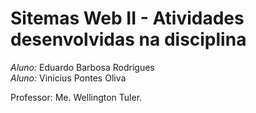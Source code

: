 # Sitemas Web II - Atividades desenvolvidas na disciplina

*Aluno:* Eduardo Barbosa Rodrigues  
*Aluno:* Vinicius Pontes Oliva

Professor: Me. Wellington Tuler.

